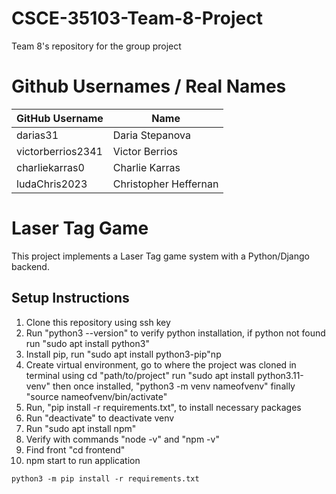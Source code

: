 # CSCE-35103-Team-8-Project
Team 8's repository for the group project

# Github Usernames / Real Names
| GitHub Username   | Name   |
|------------|------------|
| darias31 | Daria Stepanova |
| victorberrios2341 | Victor Berrios |
| charliekarras0 | Charlie Karras |
| ludaChris2023 | Christopher Heffernan|

# Laser Tag Game

This project implements a Laser Tag game system with a Python/Django backend.

## Setup Instructions

1. Clone this repository using ssh key
2. Run "python3 --version" to verify python installation, if python not found run "sudo apt install python3"
3. Install pip, run "sudo apt install python3-pip"np 
4. Create virtual environment, go to where the project was cloned in terminal using cd "path/to/project"
      run "sudo apt install python3.11-venv"
      then once installed, "python3 -m venv nameofvenv"
      finally "source nameofvenv/bin/activate"
5. Run, "pip install -r requirements.txt", to install necessary packages
6. Run "deactivate" to deactivate venv
7. Run "sudo apt install npm"
8. Verify with commands "node -v" and "npm -v"
9. Find front "cd frontend"
10. npm start to run application

```
python3 -m pip install -r requirements.txt
```

   
